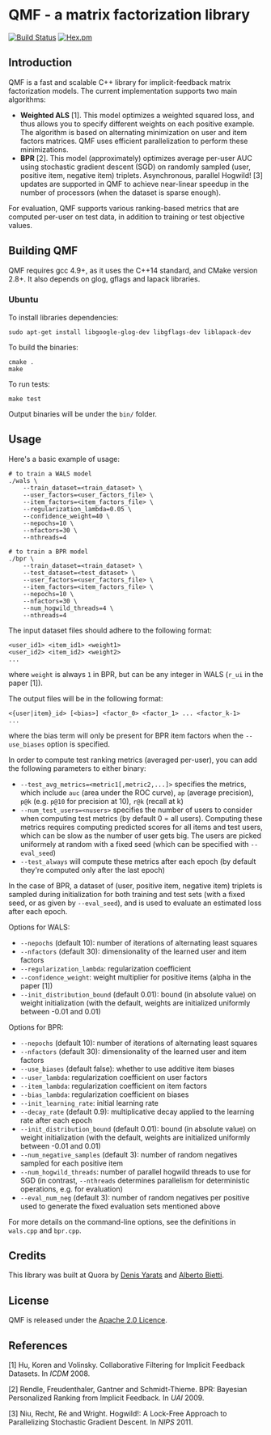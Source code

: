 # QMF - a matrix factorization library

[![Build Status](https://travis-ci.org/quora/qmf.svg?branch=master)](https://travis-ci.org/quora/qmf)
[![Hex.pm](https://img.shields.io/hexpm/l/plug.svg)](LICENSE)

## Introduction

QMF is a fast and scalable C++ library for implicit-feedback matrix factorization models. The current implementation supports two main algorithms:

* **Weighted ALS** [1]. This model optimizes a weighted squared loss, and thus allows you to specify different weights on each positive example. The algorithm is based on alternating minimization on user and item factors matrices. QMF uses efficient parallelization to perform these minimizations.
* **BPR** [2]. This model (approximately) optimizes average per-user AUC using stochastic gradient descent (SGD) on randomly sampled (user, positive item, negative item) triplets. Asynchronous, parallel Hogwild! [3] updates are supported in QMF to achieve near-linear speedup in the number of processors (when the dataset is sparse enough).

For evaluation, QMF supports various ranking-based metrics that are computed per-user on test data, in addition to training or test objective values.

## Building QMF

QMF requires gcc 4.9+, as it uses the C++14 standard, and CMake version 2.8+. It also depends on glog, gflags and lapack libraries.

### Ubuntu

To install libraries dependencies:
```
sudo apt-get install libgoogle-glog-dev libgflags-dev liblapack-dev
```

To build the binaries:
```
cmake .
make
```
To run tests:

```
make test
```

Output binaries will be under the `bin/` folder.

## Usage

Here's a basic example of usage:
```
# to train a WALS model
./wals \
    --train_dataset=<train_dataset> \
    --user_factors=<user_factors_file> \
    --item_factors=<item_factors_file> \
    --regularization_lambda=0.05 \
    --confidence_weight=40 \
    --nepochs=10 \
    --nfactors=30 \
    --nthreads=4

# to train a BPR model
./bpr \
    --train_dataset=<train_dataset> \
    --test_dataset=<test_dataset> \
    --user_factors=<user_factors_file> \
    --item_factors=<item_factors_file> \
    --nepochs=10 \
    --nfactors=30 \
    --num_hogwild_threads=4 \
    --nthreads=4
```
The input dataset files should adhere to the following format:
```
<user_id1> <item_id1> <weight1>
<user_id2> <item_id2> <weight2>
...
```
where `weight` is always `1` in BPR, but can be any integer in WALS (`r_ui` in the paper [1]).

The output files will be in the following format:
```
<{user|item}_id> [<bias>] <factor_0> <factor_1> ... <factor_k-1>
...
```
where the bias term will only be present for BPR item factors when the `--use_biases` option is specified.

In order to compute test ranking metrics (averaged per-user), you can add the following parameters to either binary:
* `--test_avg_metrics=<metric1[,metric2,...]>` specifies the metrics, which include `auc` (area under the ROC curve), `ap` (average precision), `p@k` (e.g. `p@10` for precision at 10), `r@k` (recall at k)
* `--num_test_users=<nusers>` specifies the number of users to consider when computing test metrics (by default 0 = all users). Computing these metrics requires computing predicted scores for all items and test users, which can be slow as the number of user gets big. The users are picked uniformely at random with a fixed seed (which can be specified with `--eval_seed`)
* `--test_always` will compute these metrics after each epoch (by default they're computed only after the last epoch)

In the case of BPR, a dataset of (user, positive item, negative item) triplets is sampled during initialization for both training and test sets (with a fixed seed, or as given by `--eval_seed`), and is used to evaluate an estimated loss after each epoch.

Options for WALS:
* `--nepochs` (default 10): number of iterations of alternating least squares
* `--nfactors` (default 30): dimensionality of the learned user and item factors
* `--regularization_lambda`: regularization coefficient
* `--confidence_weight`: weight multiplier for positive items (alpha in the paper [1])
* `--init_distribution_bound` (default 0.01): bound (in absolute value) on weight initialization (with the default, weights are initialized uniformly between -0.01 and 0.01)

Options for BPR:
* `--nepochs` (default 10): number of iterations of alternating least squares
* `--nfactors` (default 30): dimensionality of the learned user and item factors
* `--use_biases` (default false): whether to use additive item biases
* `--user_lambda`: regularization coefficient on user factors
* `--item_lambda`: regularization coefficient on item factors
* `--bias_lambda`: regularization coefficient on biases
* `--init_learning_rate`: initial learning rate
* `--decay_rate` (default 0.9): multiplicative decay applied to the learning rate after each epoch
* `--init_distribution_bound` (default 0.01): bound (in absolute value) on weight initialization (with the default, weights are initialized uniformly between -0.01 and 0.01)
* `--num_negative_samples` (default 3): number of random negatives sampled for each positive item
* `--num_hogwild_threads`: number of parallel hogwild threads to use for SGD (in contrast, `--nthreads` determines parallelism for deterministic operations, e.g. for evaluation)
* `--eval_num_neg` (default 3): number of random negatives per positive used to generate the fixed evaluation sets mentioned above

For more details on the command-line options, see the definitions in `wals.cpp` and `bpr.cpp`.

## Credits

This library was built at Quora by [Denis Yarats](https://github.com/1nadequacy) and [Alberto Bietti](https://github.com/albietz).

## License
QMF is released under the [Apache 2.0 Licence](https://github.com/quora/qmf/blob/master/LICENSE).

## References

[1] Hu, Koren and Volinsky. Collaborative Filtering for Implicit Feedback Datasets. In *ICDM* 2008.

[2] Rendle, Freudenthaler, Gantner and Schmidt-Thieme. BPR: Bayesian Personalized Ranking from Implicit Feedback. In *UAI* 2009.

[3] Niu, Recht, Ré and Wright. Hogwild!: A Lock-Free Approach to Parallelizing Stochastic Gradient Descent. In *NIPS* 2011.
